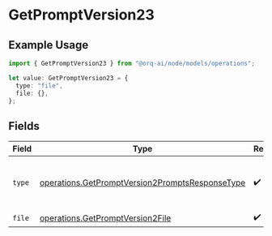 # GetPromptVersion23

## Example Usage

```typescript
import { GetPromptVersion23 } from "@orq-ai/node/models/operations";

let value: GetPromptVersion23 = {
  type: "file",
  file: {},
};
```

## Fields

| Field                                                                                                              | Type                                                                                                               | Required                                                                                                           | Description                                                                                                        |
| ------------------------------------------------------------------------------------------------------------------ | ------------------------------------------------------------------------------------------------------------------ | ------------------------------------------------------------------------------------------------------------------ | ------------------------------------------------------------------------------------------------------------------ |
| `type`                                                                                                             | [operations.GetPromptVersion2PromptsResponseType](../../models/operations/getpromptversion2promptsresponsetype.md) | :heavy_check_mark:                                                                                                 | The type of the content part. Always `file`.                                                                       |
| `file`                                                                                                             | [operations.GetPromptVersion2File](../../models/operations/getpromptversion2file.md)                               | :heavy_check_mark:                                                                                                 | N/A                                                                                                                |